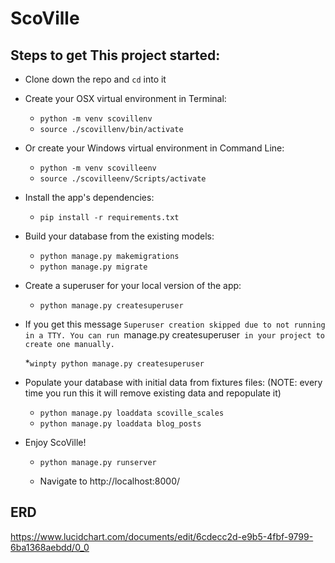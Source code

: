 # ScoVille

## Steps to get This project started:

* Clone down the repo and `cd` into it

* Create your OSX virtual environment in Terminal:

  * `python -m venv scovillenv`
  * `source ./scovillenv/bin/activate`

* Or create your Windows virtual environment in Command Line:

  * `python -m venv scovilleenv`
  * `source ./scovilleenv/Scripts/activate`

* Install the app's dependencies:

  * `pip install -r requirements.txt`

* Build your database from the existing models:

  * `python manage.py makemigrations`
  * `python manage.py migrate`

* Create a superuser for your local version of the app:

  * `python manage.py createsuperuser`
* If you get this message `Superuser creation skipped due to not running in a TTY. You can run `manage.py createsuperuser` in your project to create one manually.`

  *`winpty python manage.py createsuperuser`

* Populate your database with initial data from fixtures files: (NOTE: every time you run this it will remove existing data and repopulate it) 

  * `python manage.py loaddata scoville_scales`
  * `python manage.py loaddata blog_posts`

* Enjoy ScoVille!

  * `python manage.py runserver`
  
  * Navigate to http://localhost:8000/


## ERD

https://www.lucidchart.com/documents/edit/6cdecc2d-e9b5-4fbf-9799-6ba1368aebdd/0_0

